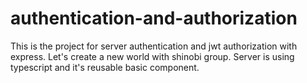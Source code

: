 # authentication-and-authorization
This is the project for server authentication and jwt authorization with express. Let's create a new world with shinobi group. Server is using typescript and it's reusable basic component.
